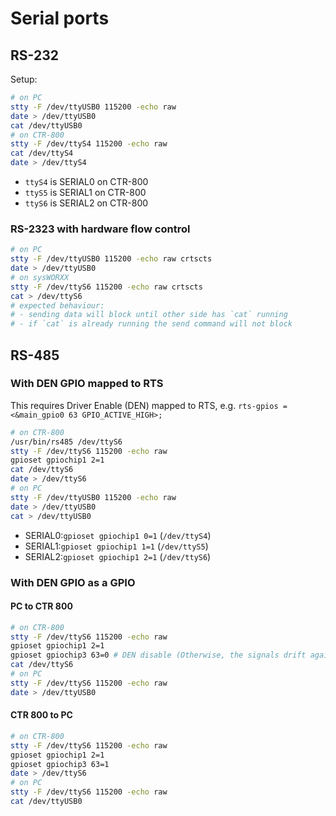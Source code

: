 # Serial ports

## RS-232

Setup:

```sh
# on PC
stty -F /dev/ttyUSB0 115200 -echo raw
date > /dev/ttyUSB0
cat /dev/ttyUSB0
# on CTR-800
stty -F /dev/ttyS4 115200 -echo raw
cat /dev/ttyS4
date > /dev/ttyS4
```

- `ttyS4` is SERIAL0 on CTR-800
- `ttyS5` is SERIAL1 on CTR-800
- `ttyS6` is SERIAL2 on CTR-800

### RS-2323 with hardware flow control

```sh
# on PC
stty -F /dev/ttyUSB0 115200 -echo raw crtscts
date > /dev/ttyUSB0
# on sysWORXX
stty -F /dev/ttyS6 115200 -echo raw crtscts
cat > /dev/ttyS6
# expected behaviour:
# - sending data will block until other side has `cat` running
# - if `cat` is already running the send command will not block
```

## RS-485

### With DEN GPIO mapped to RTS

This requires Driver Enable (DEN) mapped to RTS, e.g. `rts-gpios = <&main_gpio0 63 GPIO_ACTIVE_HIGH>;`

```bash
# on CTR-800
/usr/bin/rs485 /dev/ttyS6
stty -F /dev/ttyS6 115200 -echo raw
gpioset gpiochip1 2=1
cat /dev/ttyS6
date > /dev/ttyS6
# on PC
stty -F /dev/ttyUSB0 115200 -echo raw
date > /dev/ttyUSB0
cat > /dev/ttyUSB0
```

- SERIAL0:`gpioset gpiochip1 0=1` (`/dev/ttyS4`)
- SERIAL1:`gpioset gpiochip1 1=1` (`/dev/ttyS5`)
- SERIAL2:`gpioset gpiochip1 2=1` (`/dev/ttyS6`)

### With DEN GPIO as a GPIO

#### PC to CTR 800

```bash
# on CTR-800
stty -F /dev/ttyS6 115200 -echo raw
gpioset gpiochip1 2=1
gpioset gpiochip3 63=0 # DEN disable (Otherwise, the signals drift against each other)
cat /dev/ttyS6
# on PC
stty -F /dev/ttyS6 115200 -echo raw
date > /dev/ttyUSB0
```

#### CTR 800 to PC

```bash
# on CTR-800
stty -F /dev/ttyS6 115200 -echo raw
gpioset gpiochip1 2=1
gpioset gpiochip3 63=1
date > /dev/ttyS6
# on PC
stty -F /dev/ttyS6 115200 -echo raw
cat /dev/ttyUSB0
```
